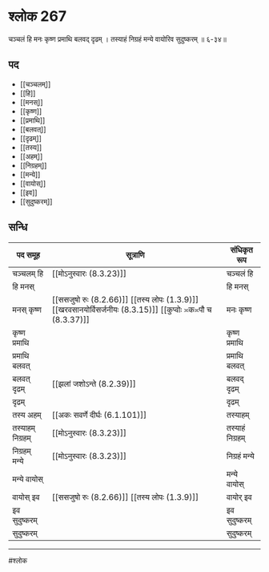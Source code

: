 # श्लोक 267

चञ्चलं हि मनः कृष्ण प्रमाथि बलवद् दृढम् ।
तस्याहं निग्रहं मन्ये वायोरिव सुदुष्करम् ॥ ६-३४॥


## पद 

- [[चञ्चलम्]]
- [[हि]]
- [[मनस्]]
- [[कृष्ण]]
- [[प्रमाथि]]
- [[बलवत्]]
- [[दृढम्]]
- [[तस्य]]
- [[अहम्]]
- [[निग्रहम्]]
- [[मन्ये]]
- [[वायोस्]]
- [[इव]]
- [[सुदुष्करम्]]

## सन्धि

| पद समूह | सूत्राणि | संधिकृत रूप |
| ----- | ----- | ----- |
| चञ्चलम् हि |  [[मोऽनुस्वारः (8.3.23)]] | चञ्चलं हि |
| हि मनस् |  | हि मनस् |
| मनस् कृष्ण |  [[ससजुषो रुः (8.2.66)]] [[तस्य लोपः (1.3.9)]] [[खरवसानयोर्विसर्जनीयः (8.3.15)]] [[कुप्वोः ≍क≍पौ च (8.3.37)]] | मनः कृष्ण |
| कृष्ण प्रमाथि |  | कृष्ण प्रमाथि |
| प्रमाथि बलवत् |  | प्रमाथि बलवत् |
| बलवत् दृढम् |  [[झलां जशोऽन्ते (8.2.39)]] | बलवद् दृढम् |
| दृढम् |  | दृढम् |
| तस्य अहम् |  [[अकः सवर्णे दीर्घः (6.1.101)]] | तस्याहम् |
| तस्याहम् निग्रहम् |  [[मोऽनुस्वारः (8.3.23)]] | तस्याहं निग्रहम् |
| निग्रहम् मन्ये |  [[मोऽनुस्वारः (8.3.23)]] | निग्रहं मन्ये |
| मन्ये वायोस् |  | मन्ये वायोस् |
| वायोस् इव |  [[ससजुषो रुः (8.2.66)]] [[तस्य लोपः (1.3.9)]] | वायोर् इव |
| इव सुदुष्करम् |  | इव सुदुष्करम् |
| सुदुष्करम् |  | सुदुष्करम् |


---

#श्लोक